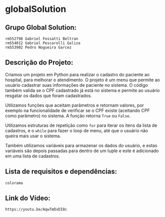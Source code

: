 # globalSolution

## Grupo Global Solution:

	rm552798 Gabriel Fossatti Beltran
	rm554012 Gabriel Pescarolli Galiza
	rm553902 Pedro Nogueira Garcez

## Descrição do Projeto:

Criamos um projeto em Python para realizar o cadastro do paciente ao hospital, para melhorar o atendimento.
 O projeto é um menu que permite ao usuário cadastrar suas informações de paciente no sistema.
 O código também valida se o CPF cadastrado já está no sistema e permite ao usuário resgatar os dados que foram cadastrados.

 Utilizamos funções que aceitam parâmetros e retornam valores, por exemplo na funcionalidade de verificar se o CPF existe (aceitando CPF como parâmetro) no sistema.
 A função retorna ``True`` ou ``False``.

 Utilizamos estruturas de repetição como ``for`` para iterar os itens da lista de cadastros, e o ``while`` para fazer o loop de menu, até que o usuário não queira mais usar o sistema.

 Também utilizamos variáveis para armazenar os dados do usuário, e estas variáveis são depois passadas para dentro de um tuple e este é adicionado em uma lista de cadastros.

## Lista de requisitos e dependências:

	colorama

## Link do Vídeo:

	https://youtu.be/AqwTmDxDI8c
